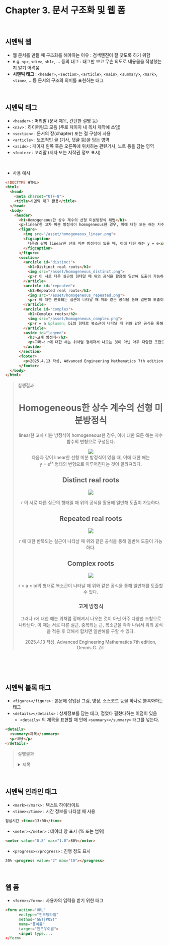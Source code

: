 # Chapter 3. 문서 구조화 및 웹 폼

<br>

## 시멘틱 웹
- 웹 문서를 만들 때 구조화를 해야하는 이유 : 검색엔진이 잘 찾도록 하기 위함
- e.g.  `<p>`, `<div>`, `<h1>`, ... 등의 태그 : 태그만 보고 무슨 의도로 내용물을 작성했는지 알기 어려움
- **시멘틱 태그** : `<header>`, `<section>`, `<article>`, `<main>`, `<summary>`, `<mark>`, `<time>`, ...등 문서의 구조의 의미를 표현하는 태그

<br>

## 시멘틱 태그
- `<header>` : 머리말 (문서 제목, 간단한 설명 등)
- `<nav>` : 하이퍼링크 모음 (주로 페이지 내 목차 제작에 쓰임)
- `<section>` : 문서의 장(chapter) 또는 절 구성에 사용
- `<article>` : 보조적인 글 (기사, 댓글 등)을 담는 영역
- `<aside>` : 페이지 왼쪽 혹은 오른쪽에 위치하는 관련기사, 노트 등을 담는 영역
- `<footer>` : 꼬리말 (저자 또는 저작권 정보 표시)

<br>

- 사용 예시

```html
<!DOCTYPE HTML>
<html>
  <head>
    <meta charset="UTF-8">
    <title>시멘틱 태그 활용</title>
  </head>
  <body>
    <header>
      <h1>Homogeneous한 상수 계수의 선형 미분방정식 해법</h1>
      <p>linear한 고차 미분 방정식이 homogeneous한 경우, 이에 대한 모든 해는 지수함수의 변형으로 구성된다.</p>
      <figure>
        <img src="/asset/homogeneous_linear.png">
        <figcaption>
          다음과 같이 linear한 선형 미분 방정식이 있을 때, 이에 대한 해는 y = e<sup>rx<sup>의 형태의 변형으로 이루어진다는 것이 알려져있다.
        </figcaption>
      </figure>
      <section>
        <arcicle id="distinct">
          <h2>Distinct real roots</h2>
          <img src="/asset/homogeneous_distinct.png">
          <p>r 이 서로 다른 실근의 형태일 때 위의 공식을 활용해 일반해 도출이 가능하다.</p>
        </article>
        <arcicle id="repeated">
          <h2>Repeated real roots</h2>
          <img src="/asset/homogeneous_repeated.png">
          <p>r 에 대한 반복되는 실근이 나타날 때 위와 같은 공식을 통해 일반해 도출이 가능하다.</p>
        </article>
        <arcicle id="complex">
          <h2>Complex roots</h2>
          <img src="/asset/homogeneous_complex.png">
          <p>r = a &plusmn; bi의 형태로 복소근이 나타날 때 위와 같은 공식을 통해 일반해를 도출할 수 있다.</p>
        </article>
        <aside id="legend">
          <h3>고계 방정식</h3>
          <p>그러나 r에 대한 해는 위처럼 정해져서 나오는 것이 아닌 아주 다양한 조합으로 나타난다. 이 때는 서로 다른 실근, 중복되는 근, 복소근을 각각 나눠서 위의 공식을 적용 후 더해서 합치면 일반해를 구할 수 있다.</p>
        </aside>
      </section>
      <footer>
        <p>2025.4.13 작성, Advanced Engineering Mathematics 7th edition, Dennis G. Zill</p>
      </footer>
  </body>
</html>
```

> 실행결과
> <header>
>       <h1>Homogeneous한 상수 계수의 선형 미분방정식</h1>
>       <p>linear한 고차 미분 방정식이 homogeneous한 경우, 이에 대한 모든 해는 지수함수의 변형으로 구성된다.</p>
>       <figure>
>         <img src="https://wikimedia.org/api/rest_v1/media/math/render/svg/d6448ae7b70c9d121484836c5f0188b8e977ceef"><br>
>         <figcaption>
>           다음과 같이 linear한 선형 미분 방정식이 있을 때, 이에 대한 해는 y = e<sup>rx</sup> 형태의 변형으로 이루어진다는 것이 알려져있다.
>         </figcaption>
>       </figure>
>       <section>
>         <arcicle id="distinct">
>           <h2>Distinct real roots</h2>
>           <img src="https://wikimedia.org/api/rest_v1/media/math/render/svg/807f878159dc9e297766bb6ff58749fc3d6b7f0d"><br>
>           <p>r 이 서로 다른 실근의 형태일 때 위의 공식을 활용해 일반해 도출이 가능하다.</p>
>         </article>
>         <arcicle id="repeated">
>           <h2>Repeated real roots</h2>
>           <img src="https://wikimedia.org/api/rest_v1/media/math/render/svg/a13c30711e9b8db778130a5e83e0441ec58eb385"><br>
>           <p>r 에 대한 반복되는 실근이 나타날 때 위와 같은 공식을 통해 일반해 도출이 가능하다.</p>
>         </article>
>         <arcicle id="complex">
>           <h2>Complex roots</h2>
>           <img src="https://wikimedia.org/api/rest_v1/media/math/render/svg/2ccc1f6b7404a456879bddfef3a3eed3cf7eec62"><br>
>           <p>r = a &plusmn; bi의 형태로 복소근이 나타날 때 위와 같은 공식을 통해 일반해를 도출할 수 있다.</p>
>         </article>
>         <aside id="legend">
>           <h3>고계 방정식</h3>
>           <p>그러나 r에 대한 해는 위처럼 정해져서 나오는 것이 아닌 아주 다양한 조합으로 나타난다. 이 때는 서로 다른 실근, 중복되는 근, 복소근을 각각 나눠서 위의 공식을 적용 후 더해서 합치면 일반해를 구할 수 있다.</p>
>        </aside>
>       </section>
>       <footer>
>         <p>2025.4.13 작성, Advanced Engineering Mathematics 7th edition, Dennis G. Zill</p>
>       </footer>

<br>

## 시멘틱 블록 태그
- `<figure></figure>` : 본문에 삽입된 그림, 영상, 소스코드 등을 하나로 블록화하는 태그
- `<details></details>` : 상세정보를 담는 태그, 접었다 펼쳤다하는 이점이 있음
  + `<details>` 의 제목을 표현할 때 안에 `<summary></summary>` 태그를 넣는다.
 
```html
<details>
  <summary>제목</summary>
  <p>내용</p>
</details>
```

> 실행결과
> <details>
>   <summary>제목</summary>
>   <p>내용</p>
> </details>

<br>

## 시멘틱 인라인 태그
- `<mark></mark>` : 텍스트 하이라이트
- `<time></time>` : 시간 정보를 나타낼 때 사용
```html
점심시간 <time>13:00</time>
```
- `<meter></meter>` : 데이터 양 표시 (% 또는 범위)
```html
<meter value="0.8" max="1.0">80%</meter>
```
- `<progress></progress>` : 진행 정도 표시
```html
20% <progress value="2" max="10"></progress>
```

<br>

## 웹 폼
- `<form></form>` : 사용자의 입력을 받기 위한 태그
```html
<form action="URL"
      enctype="인코딩타입"
      method="GET|POST"
      name="폼이름"
      target="윈도우이름">
      <input type....
</form>
```
